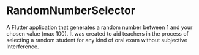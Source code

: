 # RandomNumberSelector
A Flutter application that generates a random number between 1 and your chosen value (max 100).
It was created to aid teachers in the process of selecting a random student for any kind of oral exam without subjective Interference.



